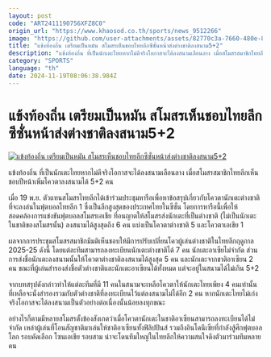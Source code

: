 ```yaml
---
layout: post
code: "ART2411190756XFZ8C0"
origin_url: "https://www.khaosod.co.th/sports/news_9512266"
image: "https://github.com/user-attachments/assets/82770c3a-7660-480e-82c6-489f701931ba"
title: "แข้งท้องถิ่น เตรียมเป็นหมัน สโมสรเห็นชอบไทยลีกซีซั่นหน้าส่งต่างชาติลงสนาม5+2"
description: "แข้งท้องถิ่น ที่เป็นนักเตะไทยหากไม่ดีจริงโอกาสจะได้ลงสนามเลือนลาง เมื่อสโมสรสมาชิกไทยลีกเห็นชอบปีหน้าเพิ่มโควตาลงสนามได้ 5+2 คน"
category: "SPORTS"
language: "th"
date: 2024-11-19T08:06:38.984Z
---
```


# แข้งท้องถิ่น เตรียมเป็นหมัน สโมสรเห็นชอบไทยลีกซีซั่นหน้าส่งต่างชาติลงสนาม5+2

[![แข้งท้องถิ่น เตรียมเป็นหมัน สโมสรเห็นชอบไทยลีกซีซั่นหน้าส่งต่างชาติลงสนาม5+2](https://www.khaosod.co.th/wpapp/uploads/2024/11/Thaileague.jpg "แข้งท้องถิ่น เตรียมเป็นหมัน สโมสรเห็นชอบไทยลีกซีซั่นหน้าส่งต่างชาติลงสนาม5+2")](https://www.khaosod.co.th/wpapp/uploads/2024/11/Thaileague.jpg)

แข้งท้องถิ่น ที่เป็นนักเตะไทยหากไม่ดีจริงโอกาสจะได้ลงสนามเลือนลาง เมื่อสโมสรสมาชิกไทยลีกเห็นชอบปีหน้าเพิ่มโควตาลงสนามได้ 5+2 คน

เมื่อ 19 พ.ย. ตัวแทนสโมสรไทยลีกได้เข้าร่วมประชุมหารือเพื่อหาข้อสรุปเกี่ยวกับโควตานักเตะต่างชาติที่จะลงล่นในฟุตบอลไทยลีก 1 ซึ่งเป็นลีกสูงสุดของประเทศไทยในซีซั่น โดยการหารือนี้เพื่อให้สอดคล้องการแข่งขันฟุตบอลสโมสรเอเชีย ที่อนญาตให้สโมสรส่งนักเตะที่เป็นต่างชาติ (ไม่เป็นนักเตะในชาติของสโมสรนั้น) ลงสนามได้สูงสุดถึง 6 คน แบ่งเป็นโควตาต่างชาติ 5 และโควตาเอเชีย 1

ผลจากการประชุมสโมสรสมาชิกมีมติเห็นชอบให้มีการปรับเปลี่ยนโควผู้เล่นต่างชาติในไทยลีกฤดูกาล 2025-25 ดังนี้ โดยแต่ละทีมสามารถลงทะเบียนนักเตะต่างชาติได้ 7 คน นักเตะอาเซียไม่จำกัด ส่วนการส่งชื่อนักเตะลงสนามนั้นให้โควตาต่างชาติลงสนามได้สูงสุด 5 คน และนักเตะจากชาติอาเซียน 2 คน ขณะที่ผู้เล่นสำรองส่งชื่อตัวต่างชาติและนักเตะอาเซียนได้ทั้งหมด แต่จะอยู่ในสนามได้ไม่เกิน 5+2

จากบทสรุปดังกล่าวทำให้แต่ละทีมที่มี 11 คนในสนามจะเหลือโควตาให้นักเตะไทยเพียง 4 คนเท่านั้น ที่เหลือจะนั่งสำรองรวมกับตัวต่างชาติที่ลงทะเบียนไว้แต่ลงสนามไม่ได้อีก 2 คน หากนักเตะไทยไม่เก่งจริงโอกาสจะได้ลงสนามเป็นตัวอย่างต่อเนื่องนั้นน้อยลงทุกขณะ

อย่างไรก็ตามมีหลายสโมสรตั้งข้องสังเกตว่าเมื่อโควตานักเตะในชาติอาเซียนสามารถลงทะเบียนได้ไม่จำกัด เหล่าผู้เล่นที่โอนสัญชาติมาเล่นให้ชาติอาเซียนทั้งฟิลิปปินส์ รวมถึงอินโดนีเซียที่กำลังสู้ศึกฟุตบอลโลก รอบคัดเลือก โซนเอเชีย รอบสาม น่าจะโดนทีมใหญ่ในไทยลีกให้ความสนใจดึงตัวมาร่วมทีมหลายคน